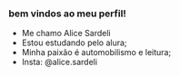 ### bem vindos ao meu perfil! ###
- Me chamo Alice Sardeli
- Estou estudando pelo alura;
- Minha paixão é automobilismo e leitura;
- Insta: @alice.sardeli
